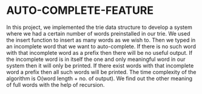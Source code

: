 # AUTO-COMPLETE-FEATURE
In this project, we implemented the trie data structure to develop a system where we had a certain number of words preinstalled in our trie. We used the insert function to insert as many words as we wish to.
Then we typed in an incomplete word that we want to auto-complete. If there is no such word with that incomplete word as a prefix then there will be no useful output.
If the incomplete word is in itself the one and only meaningful word in our system then it will only be printed.
If there exist words with that incomplete word a prefix then all such words will be printed.
The time complexity of the algorithm is O(word length + no. of output).
We find out the other meaning of full words with the help of recursion.
